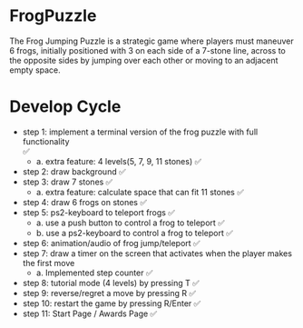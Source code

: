 # FrogPuzzle
The Frog Jumping Puzzle is a strategic game where players must maneuver 6 frogs, initially positioned with 3 on each side of a 7-stone line, across to the opposite sides by jumping over each other or moving to an adjacent empty space.

# Develop Cycle
* step 1: implement a terminal version of the frog puzzle with full functionality<br/> ✅
  * a. extra feature: 4 levels(5, 7, 9, 11 stones) ✅
* step 2: draw background  ✅
* step 3: draw 7 stones ✅
  * a. extra feature: calculate space that can fit 11 stones ✅
* step 4: draw 6 frogs on stones ✅
* step 5: ps2-keyboard to teleport frogs ✅
  * a. use a push button to control a frog to teleport ✅
  * b. use a ps2-keyboard to control a frog to teleport ✅
* step 6: animation/audio of frog jump/teleport ✅
* step 7: draw a timer on the screen that activates when the player makes the first move
  * a. Implemented step counter  ✅
* step 8: tutorial mode (4 levels) by pressing T ✅
* step 9: reverse/regret a move by pressing R ✅
* step 10: restart the game by pressing R/Enter ✅
* step 11: Start Page / Awards Page ✅
